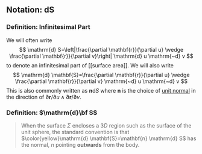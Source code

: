 ## Notation: dS
### Definition: Infinitesimal Part
We will often write
$$
\mathrm{d} S=\left|\frac{\partial \mathbf{r}}{\partial u} \wedge \frac{\partial \mathbf{r}}{\partial v}\right| \mathrm{d} u \mathrm{~d} v
$$
to denote an infinitesimal part of [[surface area]]. We will also write
$$
\mathrm{d} \mathbf{S}=\frac{\partial \mathbf{r}}{\partial u} \wedge \frac{\partial \mathbf{r}}{\partial v} \mathrm{~d} u \mathrm{~d} v
$$
This is also commonly written as $\mathbf{n} \mathrm{d} S$ where $\mathbf{n}$ is the choice of [unit normal](Surface#Definition%2035) in the direction of $\partial \mathbf{r} / \partial u \wedge \partial \mathbf{r} / \partial v$.
### Definition: $\mathrm{d}\bf S$
>When the surface $\Sigma$ encloses a $3 D$ region such as the surface of the unit sphere, the standard convention is that $\color{yellow}\mathrm{d} \mathbf{S}=\mathbf{n} \mathrm{d} S$ has the normal, $n$ pointing **outwards** from the body.